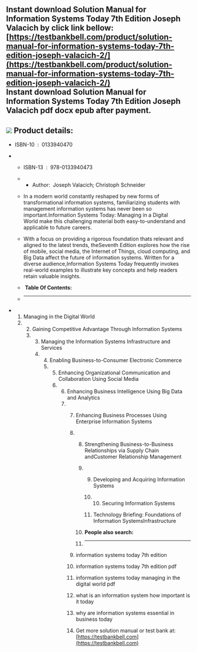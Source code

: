 Instant download **Solution Manual for Information Systems Today 7th Edition Joseph Valacich** by click link bellow:  
[https://testbankbell.com/product/solution-manual-for-information-systems-today-7th-edition-joseph-valacich-2/](https://testbankbell.com/product/solution-manual-for-information-systems-today-7th-edition-joseph-valacich-2/)  
**Instant download Solution Manual for Information Systems Today 7th Edition Joseph Valacich pdf docx epub after payment.**
---------------------------------------------------------------------------------------------------------------------------


![](https://testbankbell.com/wp-content/uploads/2023/05/9780134058573_SolutionManual-1-1.jpg)
**Product details:**
--------------------


* ISBN-10 ‏ : ‎ 0133940470
* * ISBN-13 ‏ : ‎ 978-0133940473
  * * Author:  Joseph Valacich; Christoph Schneider
   
  * In a modern world constantly reshaped by new forms of transformational information systems, familiarizing students with management information systems has never been so important.Information Systems Today: Managing in a Digital World make this challenging material both easy-to-understand and applicable to future careers.
 
  * With a focus on providing a rigorous foundation thats relevant and aligned to the latest trends, theSeventh Edition explores how the rise of mobile, social media, the Internet of Things, cloud computing, and Big Data affect the future of information systems. Written for a diverse audience,Information Systems Today frequently invokes real-world examples to illustrate key concepts and help readers retain valuable insights.
  *  **Table Of Contents:**
  * -----------------------
 
* 1. Managing in the Digital World
  2. 2. Gaining Competitive Advantage Through Information Systems
     3. 3. Managing the Information Systems Infrastructure and Services
        4. 4. Enabling Business-to-Consumer Electronic Commerce
           5. 5. Enhancing Organizational Communication and Collaboration Using Social Media
              6. 6. Enhancing Business Intelligence Using Big Data and Analytics
                 7. 7. Enhancing Business Processes Using Enterprise Information Systems
                    8. 8. Strengthening Business-to-Business Relationships via Supply Chain andCustomer Relationship Management
                       9. 9. Developing and Acquiring Information Systems
                          10. 10. Securing Information Systems
                             
                          11. Technology Briefing: Foundations of Information SystemsInfrastructure
                         
                       10. **People also search:**
                       11. -----------------------
                      
                    9. information systems today 7th edition
                   
                    10. information systems today 7th edition pdf
                   
                    11. information systems today managing in the digital world pdf
                   
                    12. what is an information system how important is it today
                   
                    13. why are information systems essential in business today
                    14.  Get more solution manual or test bank at: [https://testbankbell.com](https://testbankbell.com)
